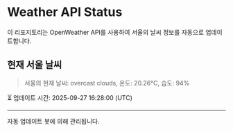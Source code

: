 
# Weather API Status

이 리포지토리는 OpenWeather API를 사용하여 서울의 날씨 정보를 자동으로 업데이트합니다.

## 현재 서울 날씨
> 서울의 현재 날씨: overcast clouds, 온도: 20.26°C, 습도: 94%

⏳ 업데이트 시간: 2025-09-27 16:28:00 (UTC)

---
자동 업데이트 봇에 의해 관리됩니다.
